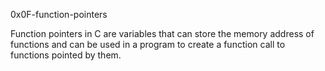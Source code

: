 0x0F-function-pointers

Function pointers in C are variables that can store the memory address of functions and can be used in a program to create a function call to functions pointed by them.

